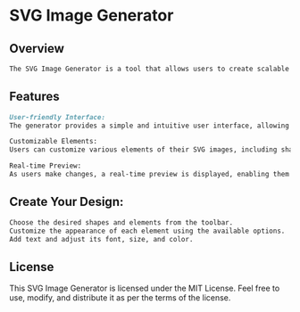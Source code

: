 # SVG Image Generator

## Overview
```md
The SVG Image Generator is a tool that allows users to create scalable vector graphics (SVG) images with ease. SVG is a widely supported and versatile format for vector graphics, making it suitable for a variety of applications such as web design, icons, and illustrations.
```
## Features
```md
User-friendly Interface: 
The generator provides a simple and intuitive user interface, allowing users to create SVG images without any prior design experience.

Customizable Elements: 
Users can customize various elements of their SVG images, including shapes, colors, sizes, and text.

Real-time Preview: 
As users make changes, a real-time preview is displayed, enabling them to see the results instantly.
```
## Create Your Design:
```md
Choose the desired shapes and elements from the toolbar.
Customize the appearance of each element using the available options.
Add text and adjust its font, size, and color.
```


## License
This SVG Image Generator is licensed under the MIT License. Feel free to use, modify, and distribute it as per the terms of the license.